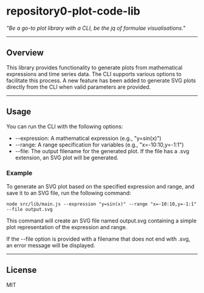 # repository0-plot-code-lib

_"Be a go-to plot library with a CLI, be the jq of formulae visualisations."_

---

## Overview

This library provides functionality to generate plots from mathematical expressions and time series data. The CLI supports various options to facilitate this process. A new feature has been added to generate SVG plots directly from the CLI when valid parameters are provided.

---

## Usage

You can run the CLI with the following options:

- --expression: A mathematical expression (e.g., "y=sin(x)")
- --range: A range specification for variables (e.g., "x=-10:10,y=-1:1")
- --file: The output filename for the generated plot. If the file has a .svg extension, an SVG plot will be generated.

### Example

To generate an SVG plot based on the specified expression and range, and save it to an SVG file, run the following command:

    node src/lib/main.js --expression "y=sin(x)" --range "x=-10:10,y=-1:1" --file output.svg

This command will create an SVG file named output.svg containing a simple plot representation of the expression and range.

If the --file option is provided with a filename that does not end with .svg, an error message will be displayed.

---

## License

MIT
